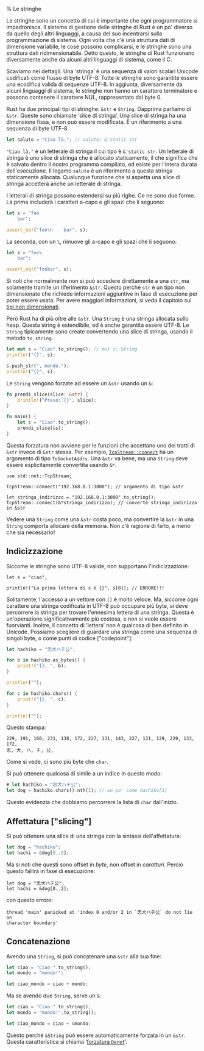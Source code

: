 % Le stringhe

Le stringhe sono un concetto di cui è importante che ogni programmatore
si impadronisca. Il sistema di gestione delle stringhe di Rust è un po' diverso
da quello degli altri linguaggi, a causa del suo incentrarsi
sulla programmazione di sistema. Ogni volta che c'è una struttura dati
di dimensione variabile, le cose possono complicarsi, e le stringhe sono
una struttura dati ridimensionabile. Detto questo, le stringhe di Rust
funzionano diversamente anche da alcuni altri linguaggi di sistema, come il C.

Scaviamo nei dettagli. Una ‘stringa’ è una sequenza di valori scalari Unicode
codificati come flusso di byte UTF-8. Tutte le stringhe sono garantite essere
una ecodifica valida di sequenze UTF-8. In aggiunta, diversamente da alcuni
linguaggi di sistema, le stringhe non hanno un carattere terminatore e possono
contenere il carattere NUL, rappresentato dal byte 0.

Rust ha due principali tipi di stringhe: `&str` e `String`. Dapprima parliamo
di `&str`. Queste sono chiamate ‘slice di stringa’. Una slice di stringa ha
una dimensione fissa, e non può essere modificata. È un riferimento
a una sequenza di byte UTF-8.

```rust
let saluto = "Ciao là."; // saluto: &'static str
```

`"Ciao là."` è un letterale di stringa il cui tipo è `&'static str`.
Un letterale di stringa è uno slice di stringa che è allocato staticamente,
il che significa che è salvato dentro il nostro programma compilato, ed esiste
per l'intera durata dell'esecuzione. Il legamo `saluto` è un riferimento
a questa stringa staticamente allocata. Qualunque funzione che si aspetta
una slice di stringa accetterà anche un letterale di stringa.

I letterali di stringa possono estendersi su più righe. Ce ne sono due forme.
La prima includerà i caratteri a-capo e gli spazi che li seguono:

```rust
let s = "foo
    bar";

assert_eq!("foo\n    bar", s);
```

La seconda, con un `\`, rimuove gli a-capo e gli spazi che li seguono:

```rust
let s = "foo\
    bar";

assert_eq!("foobar", s);
```

Si noti che normalmente non si può accedere direttamente a una `str`,
ma solamente tramite un riferimento `&str`. Questo perché `str` è un tipo
non dimensionato che richiede informazioni aggiuntive in fase di esecuzione
per poter essere usata. Per avere maggiori informazioni, si veda il capitolo
sui [tipi non dimensionati][ut].

Però Rust ha di più oltre alle `&str`. Una `String` è una stringa allocata
sullo heap.
Questa string è estendibile, ed è anche garantita essere UTF-8. Le `String`
tipicamente sono create convertendo una slice di stringa, usando il metodo
`to_string`.

```rust
let mut s = "Ciao".to_string(); // mut s: String
println!("{}", s);

s.push_str(", mondo.");
println!("{}", s);
```

Le `String` vengono forzate ad essere un `&str` usando un `&`:

```rust
fn prendi_slice(slice: &str) {
    println!("Preso: {}", slice);
}

fn main() {
    let s = "Ciao".to_string();
    prendi_slice(&s);
}
```

Questa forzatura non avviene per le funzioni che accettano uno dei tratti
di `&str` invece di `&str` stessa. Per esempio, [`TcpStream::connect`][connect]
ha un argomento  di tipo `ToSocketAddrs`. Una `&str` va bene, ma una `String`
deve essere esplicitamente convertita usando `&*`.

```rust,no_run
use std::net::TcpStream;

TcpStream::connect("192.168.0.1:3000"); // argomento di tipo &str

let stringa_indirizzo = "192.168.0.1:3000".to_string();
TcpStream::connect(&*stringa_indirizzo); // converte stringa_indirizzo in &str
```

Vedere una `String` come una `&str` costa poco, ma convertire la `&str` in
una `String` comporta allocare della memoria. Non c'è ragione di farlo,
a meno che sia necessario!

## Indicizzazione

Siccome le stringhe sono UTF-8 valide, non supportano l'indicizzazione:

```rust,ignore
let s = "ciao";

println!("La prima lettera di s è {}", s[0]); // ERRORE!!!
```

Solitamente, l'accesso a un vettore con `[]` è molto veloce. Ma, siccome
ogni carattere una stringa codificata in UTF-8 può occupare più byte, si deve
percorrere la stringa per trovare l'ennesima lettera di una stringa.
Questa è un'operazione significativamente più costosa, e non si vuole essere
fuorvianti. Inoltre, il concetto di ‘lettera’ non è qualcosa di ben definito
in Unicode. Possiamo scegliere di guardare una stringa come una sequenza
di singoli byte, o come punti di codice ["codepoint"]:

```rust
let hachiko = "忠犬ハチ公";

for b in hachiko.as_bytes() {
    print!("{}, ", b);
}

println!("");

for c in hachiko.chars() {
    print!("{}, ", c);
}

println!("");
```

Questo stampa:

```text
229, 191, 160, 231, 138, 172, 227, 131, 143, 227, 131, 129, 229, 133, 172,
忠, 犬, ハ, チ, 公,
```

Come si vede, ci sono più byte che `char`.

Si può ottenere qualcosa di simile a un indice in questo modo:

```rust
# let hachiko = "忠犬ハチ公";
let dog = hachiko.chars().nth(1); // un po' come hachiko[1]
```

Questo evidenzia che dobbiamo percorrere la lista di `char` dall'inizio.

## Affettatura ["slicing"]

Si può ottenere una slice di una stringa con la sintassi dell'affettatura:

```rust
let dog = "hachiko";
let hachi = &dog[0..5];
```

Ma si noti che questi sono offset in _byte_, non offset in _caratturi_. Perciò
questo fallirà in fase di esecuzione:

```rust,should_panic
let dog = "忠犬ハチ公";
let hachi = &dog[0..2];
```

con questo errore:

```text
thread 'main' panicked at 'index 0 and/or 2 in `忠犬ハチ公` do not lie on
character boundary'
```

## Concatenazione

Avendo una `String`, si può concatenare una `&str` alla sua fine:

```rust
let ciao = "Ciao ".to_string();
let mondo = "mondo!";

let ciao_mondo = ciao + mondo;
```

Ma se avendo due `String`, serve un `&`:

```rust
let ciao = "Ciao ".to_string();
let mondo = "mondo!".to_string();

let ciao_mondo = ciao + &mondo;
```

Questo perché `&String` può essere automaticamente forzata in un `&str`.
Questa caratteristica si chiama ‘[forzatura `Deref`][dc]’.

[ut]: unsized-types.html
[dc]: deref-coercions.html
[connect]: ../std/net/struct.TcpStream.html#method.connect
